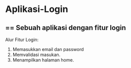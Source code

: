 # Aplikasi-Login
==
Sebuah aplikasi dengan fitur login
--
Alur Fitur Login:
1. Memasukkan email dan password
2. Memvalidasi masukan.
3. Menampilkan halaman home.
